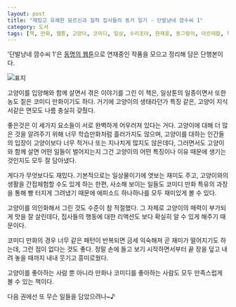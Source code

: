 ```yaml
---
layout: post
title: "재밌고 유쾌한 묘르신과 질척 집사들의 동거 일기 - 단발냥네 깜수씨 1"
category: 도서
tags: [책, 만화, 웹툰, 고양이, 코미디, 일상, 수리조아, 한재웅, 동그람이, 아르테팝, 북이십일, 서평]
---
```


'단발냥네 깜수씨 1'은
[동명의 웹툰](https://post.naver.com/my/series/detail.nhn?seriesNo=435912&memberNo=38419283)으로 연재중인 작품을 모으고 정리해 담은 단행본이다.

![표지](https://lh3.googleusercontent.com/HoHV-JLRFGmPt3uNIXgKCu3VME1RBEIfH-isShjrh5DIhllRpbfyRuP5Om-8wDWjJglHMx8ubsXUTA=s480)

고양이를 입양해와 함께 살면서 겪은 이야기를 그린 이 책은,
일상툰의 일종이면서
또한 농도 짙은 코미디 만화이기도 하다.
거기에 고양이의 생태라던가 특징 같은, 고양이 지식서같은 면모도 나름 충실히 갖췄다.

좋은것은 이 세가지 요소들이 서로 완벽하게 어우러져 있다는 거다.
고양이에 대해 더 많은 것을 알려주기 위해
너무 학습만화처럼 흘러가지도 않으며,
고양이를 대하는 인간들의 입장이 고양이보다 너무 적거나 또는 지나치게 많지도 않은데다,
그러면서도 고양이와 함께 살면 어떤 일들이 벌어지는지
그건 고양이의 어떤 특징이나 이유 때문에 생기는 것인지도 모두 잘 담아냈다.

게다가 무엇보다도 재밌다.
기본적으로는 일상물이기에 엿보는 재미도 주고,
고양이와의 생활을 간접체험할 수도 있게 하는 한편,
사소해 보이는 일들도 코미디 만화 특유의 과장을 통해 빵 터지게 그려냈기 때문에
에피소드 하나하나를 모두 재미있게 볼 수 있다.

고양이를 의인화해서 그린 것도 수준이 참 적절했다.
그 자체로 고양이의 매력이 부가되게 맛을 잘 살린데다,
집사들의 행동에 대한 리액션도 보다 확실히 알 수 있게 해주기 때문이다.

코미디 만화의 경우 너무 같은 패턴이 반복되면 금세 익숙해져 곧 재미가 떨어지기도 하는데,
그런 점이 없다는 것도 좋다.
정말 손에 들고 보기 시작하면서부터 끝 장을 덮고 내려 놓을 때까지
내내 웃기고 흥미로웠다.

고양이를 좋아하는 사람 뿐 아니라
만화나 코미디를 좋아하는 사람도
모두 만족스럽게 볼 수 있는 책이다.

다음 권에선 또 무슨 일들을 담았으려나~♪
